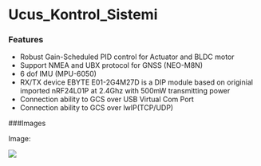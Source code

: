 # Ucus_Kontrol_Sistemi



### Features
- Robust Gain-Scheduled PID control for Actuator and BLDC motor
- Support NMEA and UBX protocol for GNSS (NEO-M8N)
- 6 dof IMU (MPU-6050)
- RX/TX device EBYTE E01-2G4M27D is a DIP module based on originial imported nRF24L01P at 2.4Ghz with 500mW transmitting power
- Connection ability to GCS over USB Virtual Com Port
- Connection ability to GCS over lwIP(TCP/UDP)

###Images

Image:

![](https://pandao.github.io/editor.md/examples/images/4.jpg)

